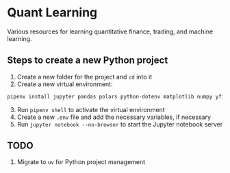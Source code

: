 # Quant Learning

Various resources for learning quantitative finance, trading, and machine learning.

## Steps to create a new Python project

1. Create a new folder for the project and `cd` into it
2. Create a new virtual environment:
```bash
pipenv install jupyter pandas polars python-dotenv matplotlib numpy yfinance
```
3. Run `pipenv shell` to activate the virtual environment
4. Create a new `.env` file and add the necessary variables, if necessary
5. Run `jupyter notebook --no-browser` to start the Jupyter notebook server

## TODO

1. Migrate to `uv` for Python project management
